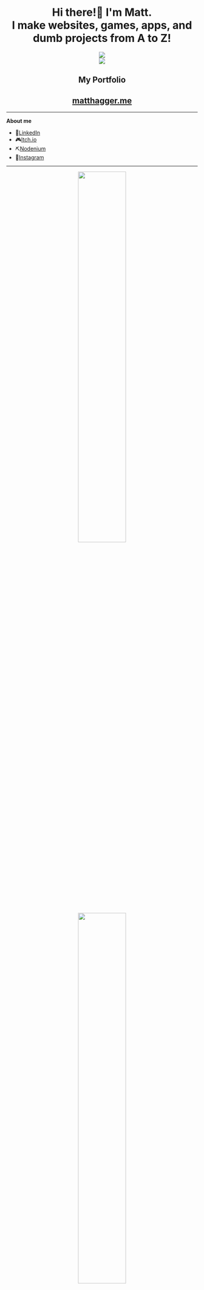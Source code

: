 <div align="center">
  <h1> Hi there!👋 I'm Matt.<br>I make websites, games, apps, and dumb projects from A to Z!</h1>
  <img src="https://komarev.com/ghpvc/?username=Camo651&color=blue"/>
</div>

<div align="center">
  <div width="45%;">
    <img src="https://projectnodenium.com/files/portfolio_images/faceSketch.png"/>
  </div>
  <div width="45%">
    <h2><b>My Portfolio</b></h2>
    <h2><a href="https://matthagger.me">matthagger.me</a></h2>
  </div>
</div>

---
**About me**
- 👤[LinkedIn](https://www.linkedin.com/in/matt-hagger-36915b221/)
- 🎮[Itch.io](https://matthagger.itch.io/)
- ⛏️[Nodenium](https://projectnodenium.com/Profiles/Profile?member=Camo)
- 📸[Instagram](https://www.instagram.com/haggerwoodworking/)
---

<div align="center">
  <img src="https://github-readme-stats.vercel.app/api?username=Camo651&show_icons=true&theme=tokyonight" width="50%"/>
  <br> 
  <img src="https://github-readme-streak-stats.herokuapp.com/?user=Camo651&theme=tokyonight" width="50%"/>
  <br>
  <img src="https://github-readme-stats.vercel.app/api/top-langs/?username=Camo651&layout=compact&theme=tokyonight"/>
</div>
